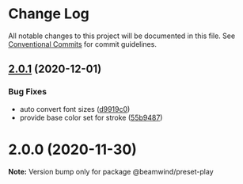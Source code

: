 # Change Log

All notable changes to this project will be documented in this file.
See [Conventional Commits](https://conventionalcommits.org) for commit guidelines.

## [2.0.1](https://github.com/kenoxa/beamwind/compare/@beamwind/preset-play@2.0.0...@beamwind/preset-play@2.0.1) (2020-12-01)

### Bug Fixes

- auto convert font sizes ([d9919c0](https://github.com/kenoxa/beamwind/commit/d9919c04173a4c670bdef261aef411a6fffcb243))
- provide base color set for stroke ([55b9487](https://github.com/kenoxa/beamwind/commit/55b9487ee97842117b522d30f37e74d6c7088b54))

# 2.0.0 (2020-11-30)

**Note:** Version bump only for package @beamwind/preset-play
